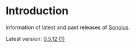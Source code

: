 # Introduction

Information of latest and past releases of [Sonolus](https://sonolus.com).

Latest version: [0.5.12 (1)](./versions/0.5.12_1.md)

